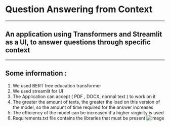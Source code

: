 # Question Answering from Context 
__________________________________________________________
## An application using Transformers and Streamlit as a UI, to answer questions through specific context 
__________________________________________________________
## Some information : 
1. We used BERT free education transformer
2. We used streamlit for UI
3. The Application can accept ( PDF , DOCX, normal text ) to work on it
4. The greater the amount of texts, the greater the load on this version of the model, so the amount of time required for the answer increases
5. The efficiency of the model can be increased if a higher virginity is used
6. Requirements.txt file contains the libraries that must be present
![image](https://github.com/Ziad-o-Yusef/Question-Answering-from-Context/assets/78553937/6d1a2ee9-314c-4eec-afaa-ffbd68f16b02)
